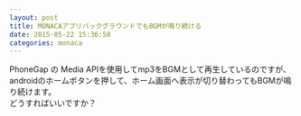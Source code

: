 ```yaml
---
layout: post
title: MONACAアプリバックグラウンドでもBGMが鳴り続ける
date: 2015-05-22 15:36:58
categories: monaca
---
```

<p>PhoneGap の Media APIを使用してmp3をBGMとして再生しているのですが、<br>
androidのホームボタンを押して、ホーム画面へ表示が切り替わってもBGMが鳴り続けます。<br>
どうすればいいですか？</p>
